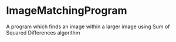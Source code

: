 # ImageMatchingProgram
A program which finds an image within a larger image using Sum of Squared Differences algorithm
